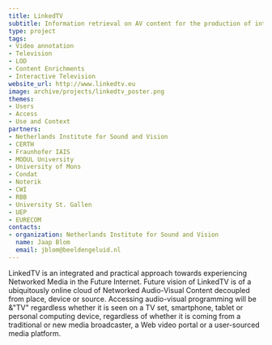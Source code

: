 ```yaml
---
title: LinkedTV
subtitle: Information retrieval on AV content for the production of interactive television
type: project
tags:
- Video annotation
- Television
- LOD
- Content Enrichments
- Interactive Television
website_url: http://www.linkedtv.eu
image: archive/projects/linkedtv_poster.png
themes:
- Users
- Access
- Use and Context
partners:
- Netherlands Institute for Sound and Vision
- CERTH
- Fraunhofer IAIS
- MODUL University
- University of Mons
- Condat
- Noterik
- CWI
- RBB
- University St. Gallen
- UEP
- EURECOM
contacts:
- organization: Netherlands Institute for Sound and Vision
  name: Jaap Blom
  email: jblom@beeldengeluid.nl
---
```


LinkedTV is an integrated and practical approach towards experiencing Networked Media in the Future Internet. Future vision of LinkedTV is of a ubiquitously online cloud of Networked Audio-Visual Content decoupled from place, device or source. Accessing audio-visual programming will be &"TV" regardless whether it is seen on a TV set, smartphone, tablet or personal computing device, regardless of whether it is coming from a traditional or new media broadcaster, a Web video portal or a user-sourced media platform.
